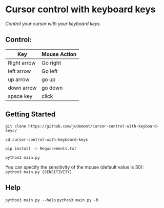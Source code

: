  # Cursor control with keyboard keys
 
<i>Control your cursor with your keyboard keys.</i>

<h2>Control:</h2>

| Key         | Mouse Action    |
|--------------|-----------|
| Right arrow  | Go right     |
| left arrow      | Go left  |
| up arrow | go up|
|down arrow | go down|
|space key|click|

## Getting Started

`git clone https://github.com/judemont/cursor-control-with-keyboard-keys/`

`cd cursor-control-with-keyboard-keys`

`pip install -r Requirements.txt`

`python3 main.py`

You can specify the sensitivity of the mouse (default value is 30):
<br>
`python3 main.py [SENSITIVITY]`

## Help
`python3 main.py --help`
`python3 main.py -h`
